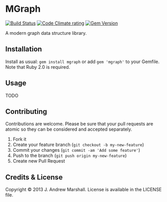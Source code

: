 # MGraph

[![Build Status](https://secure.travis-ci.org/amarshall/mgraph.png?branch=master)](https://travis-ci.org/amarshall/mgraph)
[![Code Climate rating](https://codeclimate.com/github/amarshall/mgraph.png)](https://codeclimate.com/github/amarshall/mgraph)
[![Gem Version](https://badge.fury.io/rb/mgraph.png)](https://rubygems.org/gems/mgraph)

A modern graph data structure library.

## Installation

Install as usual: `gem install mgraph` or add `gem 'mgraph'` to your Gemfile. Note that Ruby 2.0 is required.

## Usage

TODO

## Contributing

Contributions are welcome. Please be sure that your pull requests are atomic so they can be considered and accepted separately.

1. Fork it
2. Create your feature branch (`git checkout -b my-new-feature`)
3. Commit your changes (`git commit -am 'Add some feature'`)
4. Push to the branch (`git push origin my-new-feature`)
5. Create new Pull Request

## Credits & License

Copyright © 2013 J. Andrew Marshall. License is available in the LICENSE file.
